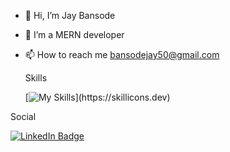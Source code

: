 - 👋 Hi, I’m Jay Bansode
- 🌱 I’m a MERN developer
- 📫 How to reach me bansodejay50@gmail.com
  
  Skills
  
  [![My Skills](https://skillicons.dev/icons?i=html,css,js,react,redux,nodejs,express,mongodb,)](https://skillicons.dev)

 Social

<div id="badges">
  <a href="https://www.linkedin.com/in/jaykbansode/">
    <img src="https://img.shields.io/badge/LinkedIn-blue?style=for-the-badge&logo=linkedin&logoColor=white" alt="LinkedIn Badge"/>
  </a>
</div>
 
<!---
Jay-Bansode/Jay-Bansode is a ✨ special ✨ repository because its `README.md` (this file) appears on your GitHub profile.
You can click the Preview link to take a look at your changes.
--->
